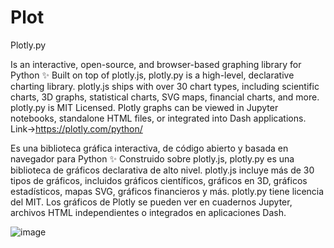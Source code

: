 # Plot

Plotly.py 

Is an interactive, open-source, and browser-based graphing library for Python :sparkles:
Built on top of plotly.js, plotly.py is a high-level, declarative charting library. plotly.js ships with over 30 chart types, including scientific charts, 3D graphs, statistical charts, SVG maps, financial charts, and more.
plotly.py is MIT Licensed. Plotly graphs can be viewed in Jupyter notebooks, standalone HTML files, or integrated into Dash applications.
Link->https://plotly.com/python/

Es una biblioteca gráfica interactiva, de código abierto y basada en navegador para Python :sparkles:
Construido sobre plotly.js, plotly.py es una biblioteca de gráficos declarativa de alto nivel. plotly.js incluye más de 30 tipos de gráficos, incluidos gráficos científicos, gráficos en 3D, gráficos estadísticos, mapas SVG, gráficos financieros y más.
plotly.py tiene licencia del MIT. Los gráficos de Plotly se pueden ver en cuadernos Jupyter, archivos HTML independientes o integrados en aplicaciones Dash.


![image](https://user-images.githubusercontent.com/105023719/188014592-80b0718e-8e9d-485c-bbbb-c16605ad41ad.png)

